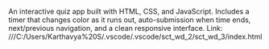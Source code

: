 An interactive quiz app built with HTML, CSS, and JavaScript. Includes a timer that changes color as it runs out, auto-submission when time ends, next/previous navigation, and a clean responsive interface.
Link: 
///C:/Users/Karthavya%20S/.vscode/.vscode/sct_wd_2/sct_wd_3/index.html
